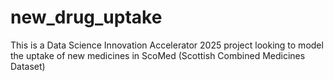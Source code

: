 # new_drug_uptake
This is a Data Science Innovation Accelerator 2025 project looking to model the uptake of new medicines in ScoMed (Scottish Combined Medicines Dataset)
